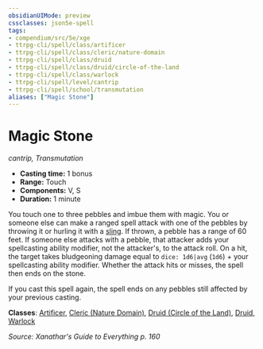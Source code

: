```yaml
---
obsidianUIMode: preview
cssclasses: json5e-spell
tags:
- compendium/src/5e/xge
- ttrpg-cli/spell/class/artificer
- ttrpg-cli/spell/class/cleric/nature-domain
- ttrpg-cli/spell/class/druid
- ttrpg-cli/spell/class/druid/circle-of-the-land
- ttrpg-cli/spell/class/warlock
- ttrpg-cli/spell/level/cantrip
- ttrpg-cli/spell/school/transmutation
aliases: ["Magic Stone"]
---
```

# Magic Stone
*cantrip, Transmutation*  

- **Casting time:** 1 bonus
- **Range:** Touch
- **Components:** V, S
- **Duration:** 1 minute

You touch one to three pebbles and imbue them with magic. You or someone else can make a ranged spell attack with one of the pebbles by throwing it or hurling it with a [sling](compendium/items/sling.md). If thrown, a pebble has a range of 60 feet. If someone else attacks with a pebble, that attacker adds your spellcasting ability modifier, not the attacker's, to the attack roll. On a hit, the target takes bludgeoning damage equal to `dice: 1d6|avg` (`1d6`) + your spellcasting ability modifier. Whether the attack hits or misses, the spell then ends on the stone.

If you cast this spell again, the spell ends on any pebbles still affected by your previous casting.

**Classes**: [Artificer](compendium/classes/artificer-tce.md), [Cleric (Nature Domain)](compendium/classes/cleric-nature-domain.md), [Druid (Circle of the Land)](compendium/classes/druid-circle-of-the-land.md), [Druid](compendium/classes/druid.md), [Warlock](compendium/classes/warlock.md)

*Source: Xanathar's Guide to Everything p. 160*